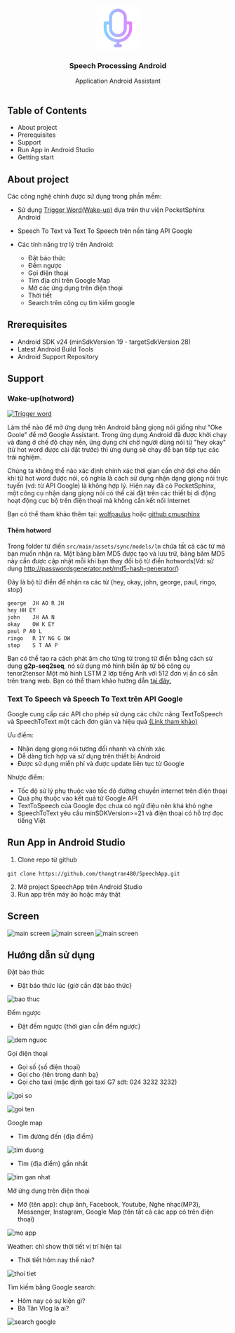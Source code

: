 <br />
<p align="center">
  <a href="https://github.com/Tuanna2208/Speech-Processing-Project">
    <img src="assets/logo.png" alt="Logo" width="100" height="100">
  </a>

  <h3 align="center">Speech Processing Android</h3>

  <p align="center">
    Application Android Assistant
    <br />
    <br />
    <!-- <a href="assets/logo.png">View Demo</a>
    ·
    <a href="https://github.com/Tuanna2208/Speech-Processing-Project/issues">Report Bug</a>
    ·
    <a href="https://github.com/Tuanna2208/Speech-Processing-Project/issues">Request Feature</a> -->
  </p>
</p>

## Table of Contents

* About project
* Prerequisites
* Support
* Run App in Android Studio
* Getting start

## About project 

Các công nghệ chính được sử dụng trong phần mềm:
    
* Sử dụng [Trigger Word(Wake-up)]() dựa trên thư viện PocketSphinx Android  
* Speech To Text và Text To Speech trên nền tảng API Google
* Các tính năng trợ lý trên Android:
    
    * Đặt báo thức
    * Đếm ngược
    * Gọi điện thoại
    * Tìm địa chỉ trên Google Map
    * Mở các ứng dụng trên điện thoại
    * Thời tiết
    * Search trên công cụ tìm kiếm google

## Rrerequisites

* Android SDK v24 (minSdkVersion 19 - targetSdkVersion 28)
* Latest Android Build Tools
* Android Support Repository

## Support 

### Wake-up(hotword)

[![Trigger word](http://img.youtube.com/vi/9PrLULZp4UQ/0.jpg)](http://www.youtube.com/watch?v=9PrLULZp4UQ "")

Làm thế nào để mở ứng dụng trên Android bằng giọng nói giống như "Oke Goole" để mở Google Assistant. Trong ứng dụng Android đã được khởi chạy và đang ở chế độ chạy nền, ứng dụng chỉ chờ người dùng nói từ "hey okay"(từ hot word được cài đặt trước) thì ứng dụng sẽ chạy để bạn tiếp tục các trải nghiệm.

Chúng ta không thể nào xác định chính xác thời gian cần chờ đợi cho đến khi từ hot word được nói, có nghĩa là cách sử dụng nhận dạng giọng nói trực tuyến (vd: từ API Google) là không hợp lý. Hiện nay đã có PocketSphinx, một công cụ nhận dạng giọng nói có thể cài đặt trên các thiết bị di động hoạt động cục bộ trên điện thoại mà không cần kết nối Internet

Bạn có thể tham khảo thêm tại: [wolfpaulus](https://wolfpaulus.com/mac/custom-wakeup-words-for-an-android-app/) hoặc [github cmusphinx](https://github.com/cmusphinx/pocketsphinx-android-demo)

#### Thêm hotword
Trong folder từ điển `src/main/assets/sync/models/lm` chứa tất cả các từ mà bạn muốn nhận ra. Một bảng băm MD5 được tạo và lưu trữ, bảng băm MD5 này cần được cập nhật mỗi khi bạn thay đổi bộ từ điển hotwords(Vd: sử dụng http://passwordsgenerator.net/md5-hash-generator/)

Đây là bộ từ điển để nhận ra các từ {hey, okay, john, george, paul, ringo, stop}

```
george  JH AO R JH
hey HH EY
john    JH AA N
okay	OW K EY
paul P AO L
ringo   R IY NG G OW
stop	S T AA P
```

Bạn có thể tạo ra cách phát âm cho từng từ trong từ điển bằng cách sử dụng **g2p-seq2seq**, nó sử dụng mô hình biến áp từ bộ công cụ tenor2tensor Một mô hình LSTM 2 lớp tiếng Anh với 512 đơn vị ẩn có sẵn trên trang web. Bạn có thể tham khảo hướng dẫn [tại đây.](https://cmusphinx.github.io/wiki/tutorialdict/#using-g2p-seq2seq-to-extend-the-dictionary)

### Text To Speech và Speech To Text trên API Google

Google cung cấp các API cho phép sử dụng các chức năng TextToSpeech và SpeechToText một cách đơn giản và hiệu quả
[(Link tham khảo)](https://developer.android.com/reference/android/speech/tts/TextToSpeech)

Ưu điểm:
* Nhận dạng giọng nói tương đối nhanh và chính xác
* Dễ dàng tích hợp và sử dụng trên thiết bị Android
* Được sử dụng miễn phí và được update liên tục từ Google

Nhược điểm:
* Tốc độ sử lý phụ thuộc vào tốc độ đường chuyền internet trên điện thoại
* Quá phụ thuộc vào kết quả từ Google API
* TextToSpeech của Google đọc chưa có ngữ điệu nên khá khó nghe
* SpeechToText yêu cầu minSDKVersion>=21 và điện thoại có hỗ trợ đọc tiếng Việt

## Run App in Android Studio

1. Clone repo từ github

```git clone https://github.com/thangtran480/SpeechApp.git```

2. Mở project SpeechApp trên Android Studio
3. Run app trên máy ảo hoặc máy thật

## Screen

![main screen](assets/image1.jpg)
![main screen](assets/image2.jpg)
![main screen](assets/image3.jpg)

## Hướng dẫn sử dụng

Đặt báo thức

* Đặt báo thức lúc {giờ cần đặt báo thức}

![bao thuc](assets/gif/bao-thuc.gif)

Đếm ngược

* Đặt đếm ngược {thời gian cần đếm ngược}

![dem nguoc](assets/gif/timer.gif)

Gọi điện thoại

* Gọi số {số điện thoại}
* Gọi cho {tên trong danh bạ}
* Gọi cho taxi (mặc định gọi taxi G7 sdt: 024 3232 3232)

![goi so](assets/gif/goi-so.gif)

![goi ten](assets/gif/goi-ten.gif)

Google map

* Tìm đường đến {địa điểm}

![tim duong](assets/gif/tim-duong.gif)
* Tìm {địa điểm} gần nhất

![tim gan nhat](assets/gif/tim-gan.gif)

Mở ứng dụng trên điện thoại 

* Mở {tên app}: chụp ảnh, Facebook, Youtube, Nghe nhạc(MP3), Messenger, Instagram, Google Map (tên tất cả các app có trên điện thoại)

![mo app](assets/gif/mo-facebook.gif)

Weather: chỉ show thời tiết vị trí hiện tại
    
* Thời tiết hôm nay thế nào?

![thoi tiet](assets/gif/thoi-tiet.gif)

Tìm kiếm bằng Google search:
* Hôm nay có sự kiện gì?
* Bà Tân Vlog là ai?

![search google](assets/gif/search-google.gif)

